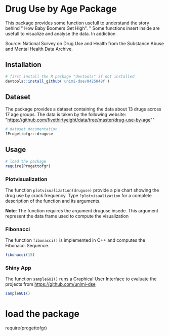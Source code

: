 # Drug Use by Age Package

This package provides some function usefull to understand the story behind " How Baby Boomers Get High". " 
Some functions insert inside are usefull to visualize and analyse the data. 
In addiction

Source: National Survey on Drug Use and Health from the Substance Abuse and Mental Health Data Archive.

## Installation

```R
# first install the R package "devtools" if not installed
devtools::install_github('unimi-dse/0425048f')
```

## Dataset

The package provides a dataset containing the data about 13 drugs across 17 age groups. The data is taken by the following website: "https://github.com/fivethirtyeight/data/tree/master/drug-use-by-age""

```R
# dataset documentation
?Progettofgr::druguse
```

## Usage

```R
# load the package
require(Progettofgr)
```

### Plotvisualization

The function `plotvisualization(druguse)` provide a pie chart showing the drug use by crack frequency. Type `?plotvisualization` for a complete description of the function and its arguments. 

__Note__: The function requires the argument druguse insede. This argument represent the data frame used  to compute the visualization 

### Fibonacci

The function `fibonacci()` is implemented in C++ and computes the Fibonacci Sequence.

```R
fibonacci(15)
```

### Shiny App

The function `sampleGUI()` runs a Graphical User Interface to evaluate the projects from https://github.com/unimi-dse 

```R
sampleGUI()
```


# load the package
require(progettofgr)
```



